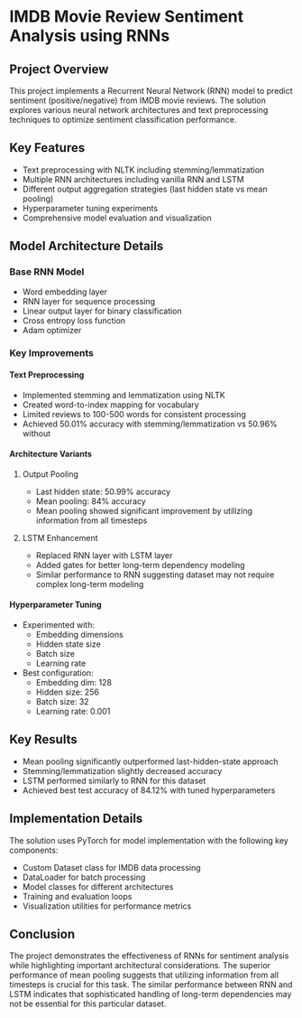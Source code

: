 # IMDB Movie Review Sentiment Analysis using RNNs

## Project Overview

This project implements a Recurrent Neural Network (RNN) model to predict sentiment (positive/negative) from IMDB movie reviews. The solution explores various neural network architectures and text preprocessing techniques to optimize sentiment classification performance.

## Key Features

- Text preprocessing with NLTK including stemming/lemmatization
- Multiple RNN architectures including vanilla RNN and LSTM
- Different output aggregation strategies (last hidden state vs mean pooling)
- Hyperparameter tuning experiments
- Comprehensive model evaluation and visualization

## Model Architecture Details

### Base RNN Model

- Word embedding layer
- RNN layer for sequence processing
- Linear output layer for binary classification
- Cross entropy loss function
- Adam optimizer

### Key Improvements

#### Text Preprocessing

- Implemented stemming and lemmatization using NLTK
- Created word-to-index mapping for vocabulary
- Limited reviews to 100-500 words for consistent processing
- Achieved 50.01% accuracy with stemming/lemmatization vs 50.96% without

#### Architecture Variants

1. Output Pooling

   - Last hidden state: 50.99% accuracy
   - Mean pooling: 84% accuracy
   - Mean pooling showed significant improvement by utilizing information from all timesteps
2. LSTM Enhancement

   - Replaced RNN layer with LSTM layer
   - Added gates for better long-term dependency modeling
   - Similar performance to RNN suggesting dataset may not require complex long-term modeling

#### Hyperparameter Tuning

- Experimented with:
  - Embedding dimensions
  - Hidden state size
  - Batch size
  - Learning rate
- Best configuration:
  - Embedding dim: 128
  - Hidden size: 256
  - Batch size: 32
  - Learning rate: 0.001

## Key Results

- Mean pooling significantly outperformed last-hidden-state approach
- Stemming/lemmatization slightly decreased accuracy
- LSTM performed similarly to RNN for this dataset
- Achieved best test accuracy of 84.12% with tuned hyperparameters

## Implementation Details

The solution uses PyTorch for model implementation with the following key components:

- Custom Dataset class for IMDB data processing
- DataLoader for batch processing
- Model classes for different architectures
- Training and evaluation loops
- Visualization utilities for performance metrics

## Conclusion

The project demonstrates the effectiveness of RNNs for sentiment analysis while highlighting important architectural considerations. The superior performance of mean pooling suggests that utilizing information from all timesteps is crucial for this task. The similar performance between RNN and LSTM indicates that sophisticated handling of long-term dependencies may not be essential for this particular dataset.

